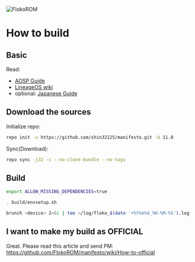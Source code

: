 ![FlokoROM](https://lindwurm.neocities.org/img/floko/flokowall_v4_mini.png)

# How to build

## Basic

Read:

* [AOSP Guide](https://source.android.com/setup/build/requirements)
* [LineageOS wiki](https://wiki.lineageos.org/devices/guacamoleb/build)
* optional: [Japanese Guide](https://dev.maud.io/entry/2019/07/18/howto-build-lineageos-16-0/)

## Download the sources

Initialize repo:

```sh
repo init -u https://github.com/shin32125/manifesto.git -b 11.0
```

Sync(Download):

```sh
repo sync -j32 -c --no-clone-bundle --no-tags
```

## Build

```sh
export ALLOW_MISSING_DEPENDENCIES=true
```

```sh
. build/envsetup.sh
```

```sh
brunch <device> 2>&1 | tee ~/log/floko_$(date '+%Y%m%d_%H-%M-%S').log
```

## I want to make my build as OFFICIAL

Great. Please read this article and send PM: https://github.com/FlokoROM/manifesto/wiki/How-to-official
